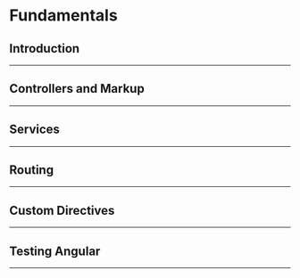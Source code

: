# Fundamentals

## Introduction

---

## Controllers and Markup

---

## Services

---

## Routing

---

## Custom Directives

---

## Testing Angular

---
